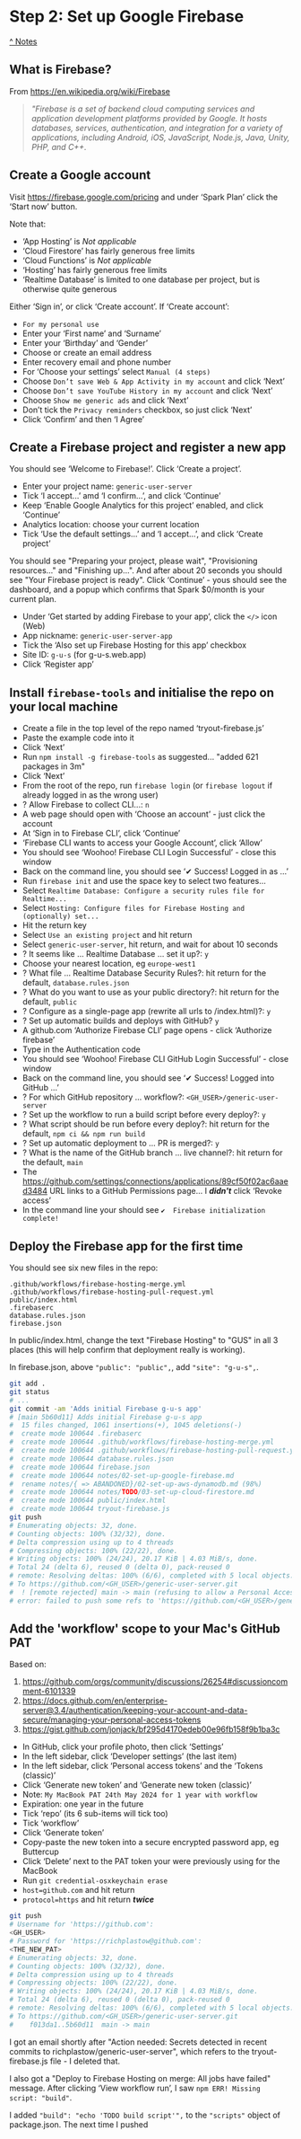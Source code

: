# Step 2: Set up Google Firebase

[^ Notes](./00-notes.md)

## What is Firebase?

From <https://en.wikipedia.org/wiki/Firebase>

> _"Firebase is a set of backend cloud computing services and application_
> _development platforms provided by Google. It hosts databases, services,_
> _authentication, and integration for a variety of applications, including_
> _Android, iOS, JavaScript, Node.js, Java, Unity, PHP, and C++._

## Create a Google account

Visit <https://firebase.google.com/pricing> and under ‘Spark Plan’ click the
‘Start now’ button.

Note that:
- ‘App Hosting’ is _Not applicable_
- ‘Cloud Firestore’ has fairly generous free limits
- ‘Cloud Functions’ is _Not applicable_
- ‘Hosting’ has fairly generous free limits
- ‘Realtime Database’ is limited to one database per project, but is otherwise
  quite generous

Either ‘Sign in’, or click ‘Create account’. If ‘Create account’:

- `For my personal use`
- Enter your ‘First name’ and ‘Surname’
- Enter your ‘Birthday’ and ‘Gender’
- Choose or create an email address
- Enter recovery email and phone number
- For ‘Choose your settings’ select `Manual (4 steps)`
- Choose `Don’t save Web & App Activity in my account` and click ‘Next’
- Choose `Don’t save YouTube History in my account` and click ‘Next’
- Choose `Show me generic ads` and click ‘Next’
- Don’t tick the `Privacy reminders` checkbox, so just click ‘Next’
- Click ‘Confirm’ and then ‘I Agree’

## Create a Firebase project and register a new app

You should see ‘Welcome to Firebase!’. Click ‘Create a project’.

- Enter your project name: `generic-user-server`
- Tick ‘I accept...’ amd ‘I confirm...’, and click ‘Continue’
- Keep ‘Enable Google Analytics for this project’ enabled, and click ‘Continue’
- Analytics location: choose your current location
- Tick ‘Use the default settings...’ and ‘I accept...’, and click ‘Create project’

You should see "Preparing your project, please wait", "Provisioning resources…"
and "Finishing up…". And after about 20 seconds you should see "Your Firebase
project is ready". Click ‘Continue’ - yous should see the dashboard, and a popup
which confirms that Spark $0/month is your current plan.

- Under ‘Get started by adding Firebase to your app’, click the `</>` icon (Web)
- App nickname: `generic-user-server-app`
- Tick the ‘Also set up Firebase Hosting for this app’ checkbox
- Site ID: `g-u-s` (for g-u-s.web.app)
- Click ‘Register app’

## Install `firebase-tools` and initialise the repo on your local machine

- Create a file in the top level of the repo named ‘tryout-firebase.js’
- Paste the example code into it
- Click ‘Next’
- Run `npm install -g firebase-tools` as suggested... "added 621 packages in 3m"
- Click ‘Next’
- From the root of the repo, run `firebase login` (or `firebase logout` if
  already logged in as the wrong user)
- ? Allow Firebase to collect CLI...: `n`
- A web page should open with ‘Choose an account’ - just click the account
- At ‘Sign in to Firebase CLI’, click ‘Continue’
- ‘Firebase CLI wants to access your Google Account’, click ‘Allow’
- You should see ‘Woohoo! Firebase CLI Login Successful’ - close this window
- Back on the command line, you should see ‘✔  Success! Logged in as ...’
- Run `firebase init` and use the space key to select two features...
- Select `Realtime Database: Configure a security rules file for Realtime...`
- Select `Hosting: Configure files for Firebase Hosting and (optionally) set...`
- Hit the return key
- Select `Use an existing project` and hit return 
- Select `generic-user-server`, hit return, and wait for about 10 seconds
- ? It seems like ... Realtime Database ... set it up?: `y`
- Choose your nearest location, eg `europe-west1`
- ? What file ... Realtime Database Security Rules?: hit return for the default, 
  `database.rules.json`
- ? What do you want to use as your public directory?: hit return for the
  default, `public`
- ? Configure as a single-page app (rewrite all urls to /index.html)?: `y`
- ? Set up automatic builds and deploys with GitHub? `y`
- A github.com ‘Authorize Firebase CLI’ page opens - click ‘Authorize firebase’
- Type in the Authentication code
- You should see ‘Woohoo! Firebase CLI GitHub Login Successful’ - close window
- Back on the command line, you should see ‘✔  Success! Logged into GitHub ...’
- ? For which GitHub repository ... workflow?: `<GH_USER>/generic-user-server`
- ? Set up the workflow to run a build script before every deploy?: `y`
- ? What script should be run before every deploy?: hit return for the
  default, `npm ci && npm run build`
- ? Set up automatic deployment to ... PR is merged?: `y`
- ? What is the name of the GitHub branch ... live channel?: hit return for the
  default, `main`
- The <https://github.com/settings/connections/applications/89cf50f02ac6aaed3484>
  URL links to a GitHub Permissions page... I __*didn't*__ click ‘Revoke access’
- In the command line your should see `✔  Firebase initialization complete!`

## Deploy the Firebase app for the first time

You should see six new files in the repo:

```
.github/workflows/firebase-hosting-merge.yml
.github/workflows/firebase-hosting-pull-request.yml
public/index.html
.firebaserc
database.rules.json
firebase.json
```

In public/index.html, change the text "Firebase Hosting" to "GUS" in all 3
places (this will help confirm that deployment really is working).

In firebase.json, above `"public": "public",`, add `"site": "g-u-s",`.

```bash
git add .
git status
# ...
git commit -am 'Adds initial Firebase g-u-s app'
# [main 5b60d11] Adds initial Firebase g-u-s app
#  15 files changed, 1061 insertions(+), 1045 deletions(-)
#  create mode 100644 .firebaserc
#  create mode 100644 .github/workflows/firebase-hosting-merge.yml
#  create mode 100644 .github/workflows/firebase-hosting-pull-request.yml
#  create mode 100644 database.rules.json
#  create mode 100644 firebase.json
#  create mode 100644 notes/02-set-up-google-firebase.md
#  rename notes/{ => ABANDONED}/02-set-up-aws-dynamodb.md (98%)
#  create mode 100644 notes/TODO/03-set-up-cloud-firestore.md
#  create mode 100644 public/index.html
#  create mode 100644 tryout-firebase.js
git push
# Enumerating objects: 32, done.
# Counting objects: 100% (32/32), done.
# Delta compression using up to 4 threads
# Compressing objects: 100% (22/22), done.
# Writing objects: 100% (24/24), 20.17 KiB | 4.03 MiB/s, done.
# Total 24 (delta 6), reused 0 (delta 0), pack-reused 0
# remote: Resolving deltas: 100% (6/6), completed with 5 local objects.
# To https://github.com/<GH_USER>/generic-user-server.git
#  ! [remote rejected] main -> main (refusing to allow a Personal Access Token to create or update workflow `.github/workflows/firebase-hosting-merge.yml` without `workflow` scope)
# error: failed to push some refs to 'https://github.com/<GH_USER>/generic-user-server.git'
```

## Add the 'workflow' scope to your Mac's GitHub PAT

Based on:
1. <https://github.com/orgs/community/discussions/26254#discussioncomment-6101339>
2. <https://docs.github.com/en/enterprise-server@3.4/authentication/keeping-your-account-and-data-secure/managing-your-personal-access-tokens>
3. <https://gist.github.com/jonjack/bf295d4170edeb00e96fb158f9b1ba3c>

- In GitHub, click your profile photo, then click ‘Settings’
- In the left sidebar, click ‘Developer settings’ (the last item)
- In the left sidebar, click ‘Personal access tokens’ and the ‘Tokens (classic)’
- Click ‘Generate new token’ and ‘Generate new token (classic)’
- Note: `My MacBook PAT 24th May 2024 for 1 year with workflow`
- Expiration: one year in the future
- Tick ‘repo’ (its 6 sub-items will tick too)
- Tick ‘workflow’
- Click ‘Generate token’
- Copy-paste the new token into a secure encrypted password app, eg Buttercup
- Click ‘Delete’ next to the PAT token your were previously using for the MacBook
- Run `git credential-osxkeychain erase`
- `host=github.com` and hit return
- `protocol=https` and hit return __*twice*__

```bash
git push
# Username for 'https://github.com':
<GH_USER>
# Password for 'https://richplastow@github.com':
<THE_NEW_PAT>
# Enumerating objects: 32, done.
# Counting objects: 100% (32/32), done.
# Delta compression using up to 4 threads
# Compressing objects: 100% (22/22), done.
# Writing objects: 100% (24/24), 20.17 KiB | 4.03 MiB/s, done.
# Total 24 (delta 6), reused 0 (delta 0), pack-reused 0
# remote: Resolving deltas: 100% (6/6), completed with 5 local objects.
# To https://github.com/<GH_USER>/generic-user-server.git
#    f013da1..5b60d11  main -> main
```

I got an email shortly after "Action needed: Secrets detected in recent commits
to richplastow/generic-user-server", which refers to the tryout-firebase.js file -
I deleted that.

I also got a "Deploy to Firebase Hosting on merge: All jobs have failed" message.
After clicking ‘View workflow run’, I saw `npm ERR! Missing script: "build"`.

I added `"build": "echo 'TODO build script'",` to the `"scripts"` object of
package.json. The next time I pushed 
